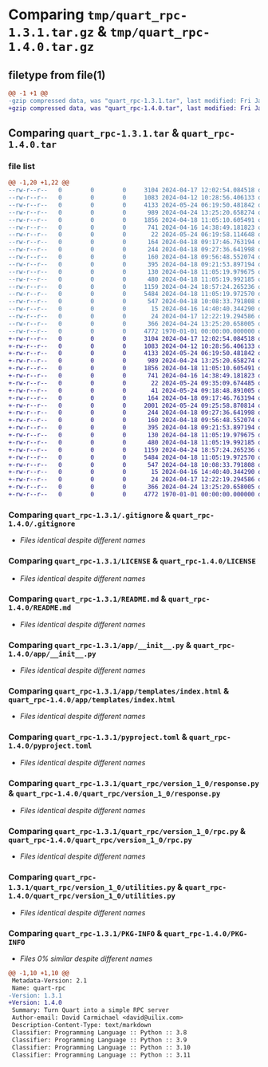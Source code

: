 # Comparing `tmp/quart_rpc-1.3.1.tar.gz` & `tmp/quart_rpc-1.4.0.tar.gz`

## filetype from file(1)

```diff
@@ -1 +1 @@
-gzip compressed data, was "quart_rpc-1.3.1.tar", last modified: Fri Jan  1 00:00:00 2016, max compression
+gzip compressed data, was "quart_rpc-1.4.0.tar", last modified: Fri Jan  1 00:00:00 2016, max compression
```

## Comparing `quart_rpc-1.3.1.tar` & `quart_rpc-1.4.0.tar`

### file list

```diff
@@ -1,20 +1,22 @@
--rw-r--r--   0        0        0     3104 2024-04-17 12:02:54.084518 quart_rpc-1.3.1/.gitignore
--rw-r--r--   0        0        0     1083 2024-04-12 10:28:56.406133 quart_rpc-1.3.1/LICENSE
--rw-r--r--   0        0        0     4133 2024-05-24 06:19:50.481842 quart_rpc-1.3.1/README.md
--rw-r--r--   0        0        0      989 2024-04-24 13:25:20.658274 quart_rpc-1.3.1/app/__init__.py
--rw-r--r--   0        0        0     1856 2024-04-18 11:05:10.605491 quart_rpc-1.3.1/app/templates/index.html
--rw-r--r--   0        0        0      741 2024-04-16 14:38:49.181823 quart_rpc-1.3.1/pyproject.toml
--rw-r--r--   0        0        0       22 2024-05-24 06:19:58.114648 quart_rpc-1.3.1/quart_rpc/__init__.py
--rw-r--r--   0        0        0      164 2024-04-18 09:17:46.763194 quart_rpc-1.3.1/quart_rpc/latest.py
--rw-r--r--   0        0        0      244 2024-04-18 09:27:36.641998 quart_rpc-1.3.1/quart_rpc/version_1_0/__init__.py
--rw-r--r--   0        0        0      160 2024-04-18 09:56:48.552074 quart_rpc-1.3.1/quart_rpc/version_1_0/_protocols.py
--rw-r--r--   0        0        0      395 2024-04-18 09:21:53.897194 quart_rpc-1.3.1/quart_rpc/version_1_0/auth_session_key.py
--rw-r--r--   0        0        0      130 2024-04-18 11:05:19.979675 quart_rpc-1.3.1/quart_rpc/version_1_0/model.py
--rw-r--r--   0        0        0      480 2024-04-18 11:05:19.992185 quart_rpc-1.3.1/quart_rpc/version_1_0/request.py
--rw-r--r--   0        0        0     1159 2024-04-24 18:57:24.265236 quart_rpc-1.3.1/quart_rpc/version_1_0/response.py
--rw-r--r--   0        0        0     5484 2024-04-18 11:05:19.972570 quart_rpc-1.3.1/quart_rpc/version_1_0/rpc.py
--rw-r--r--   0        0        0      547 2024-04-18 10:08:33.791808 quart_rpc-1.3.1/quart_rpc/version_1_0/utilities.py
--rw-r--r--   0        0        0       15 2024-04-16 14:40:40.344290 quart_rpc-1.3.1/requirements/development.txt
--rw-r--r--   0        0        0       24 2024-04-17 12:22:19.294586 quart_rpc-1.3.1/requirements/main.txt
--rw-r--r--   0        0        0      366 2024-04-24 13:25:20.658005 quart_rpc-1.3.1/test.py
--rw-r--r--   0        0        0     4772 1970-01-01 00:00:00.000000 quart_rpc-1.3.1/PKG-INFO
+-rw-r--r--   0        0        0     3104 2024-04-17 12:02:54.084518 quart_rpc-1.4.0/.gitignore
+-rw-r--r--   0        0        0     1083 2024-04-12 10:28:56.406133 quart_rpc-1.4.0/LICENSE
+-rw-r--r--   0        0        0     4133 2024-05-24 06:19:50.481842 quart_rpc-1.4.0/README.md
+-rw-r--r--   0        0        0      989 2024-04-24 13:25:20.658274 quart_rpc-1.4.0/app/__init__.py
+-rw-r--r--   0        0        0     1856 2024-04-18 11:05:10.605491 quart_rpc-1.4.0/app/templates/index.html
+-rw-r--r--   0        0        0      741 2024-04-16 14:38:49.181823 quart_rpc-1.4.0/pyproject.toml
+-rw-r--r--   0        0        0       22 2024-05-24 09:35:09.674485 quart_rpc-1.4.0/quart_rpc/__init__.py
+-rw-r--r--   0        0        0       41 2024-05-24 09:18:48.891005 quart_rpc-1.4.0/quart_rpc/exceptions.py
+-rw-r--r--   0        0        0      164 2024-04-18 09:17:46.763194 quart_rpc-1.4.0/quart_rpc/latest.py
+-rw-r--r--   0        0        0     2001 2024-05-24 09:25:58.870814 quart_rpc-1.4.0/quart_rpc/validation.py
+-rw-r--r--   0        0        0      244 2024-04-18 09:27:36.641998 quart_rpc-1.4.0/quart_rpc/version_1_0/__init__.py
+-rw-r--r--   0        0        0      160 2024-04-18 09:56:48.552074 quart_rpc-1.4.0/quart_rpc/version_1_0/_protocols.py
+-rw-r--r--   0        0        0      395 2024-04-18 09:21:53.897194 quart_rpc-1.4.0/quart_rpc/version_1_0/auth_session_key.py
+-rw-r--r--   0        0        0      130 2024-04-18 11:05:19.979675 quart_rpc-1.4.0/quart_rpc/version_1_0/model.py
+-rw-r--r--   0        0        0      480 2024-04-18 11:05:19.992185 quart_rpc-1.4.0/quart_rpc/version_1_0/request.py
+-rw-r--r--   0        0        0     1159 2024-04-24 18:57:24.265236 quart_rpc-1.4.0/quart_rpc/version_1_0/response.py
+-rw-r--r--   0        0        0     5484 2024-04-18 11:05:19.972570 quart_rpc-1.4.0/quart_rpc/version_1_0/rpc.py
+-rw-r--r--   0        0        0      547 2024-04-18 10:08:33.791808 quart_rpc-1.4.0/quart_rpc/version_1_0/utilities.py
+-rw-r--r--   0        0        0       15 2024-04-16 14:40:40.344290 quart_rpc-1.4.0/requirements/development.txt
+-rw-r--r--   0        0        0       24 2024-04-17 12:22:19.294586 quart_rpc-1.4.0/requirements/main.txt
+-rw-r--r--   0        0        0      366 2024-04-24 13:25:20.658005 quart_rpc-1.4.0/test.py
+-rw-r--r--   0        0        0     4772 1970-01-01 00:00:00.000000 quart_rpc-1.4.0/PKG-INFO
```

### Comparing `quart_rpc-1.3.1/.gitignore` & `quart_rpc-1.4.0/.gitignore`

 * *Files identical despite different names*

### Comparing `quart_rpc-1.3.1/LICENSE` & `quart_rpc-1.4.0/LICENSE`

 * *Files identical despite different names*

### Comparing `quart_rpc-1.3.1/README.md` & `quart_rpc-1.4.0/README.md`

 * *Files identical despite different names*

### Comparing `quart_rpc-1.3.1/app/__init__.py` & `quart_rpc-1.4.0/app/__init__.py`

 * *Files identical despite different names*

### Comparing `quart_rpc-1.3.1/app/templates/index.html` & `quart_rpc-1.4.0/app/templates/index.html`

 * *Files identical despite different names*

### Comparing `quart_rpc-1.3.1/pyproject.toml` & `quart_rpc-1.4.0/pyproject.toml`

 * *Files identical despite different names*

### Comparing `quart_rpc-1.3.1/quart_rpc/version_1_0/response.py` & `quart_rpc-1.4.0/quart_rpc/version_1_0/response.py`

 * *Files identical despite different names*

### Comparing `quart_rpc-1.3.1/quart_rpc/version_1_0/rpc.py` & `quart_rpc-1.4.0/quart_rpc/version_1_0/rpc.py`

 * *Files identical despite different names*

### Comparing `quart_rpc-1.3.1/quart_rpc/version_1_0/utilities.py` & `quart_rpc-1.4.0/quart_rpc/version_1_0/utilities.py`

 * *Files identical despite different names*

### Comparing `quart_rpc-1.3.1/PKG-INFO` & `quart_rpc-1.4.0/PKG-INFO`

 * *Files 0% similar despite different names*

```diff
@@ -1,10 +1,10 @@
 Metadata-Version: 2.1
 Name: quart-rpc
-Version: 1.3.1
+Version: 1.4.0
 Summary: Turn Quart into a simple RPC server
 Author-email: David Carmichael <david@uilix.com>
 Description-Content-Type: text/markdown
 Classifier: Programming Language :: Python :: 3.8
 Classifier: Programming Language :: Python :: 3.9
 Classifier: Programming Language :: Python :: 3.10
 Classifier: Programming Language :: Python :: 3.11
```

